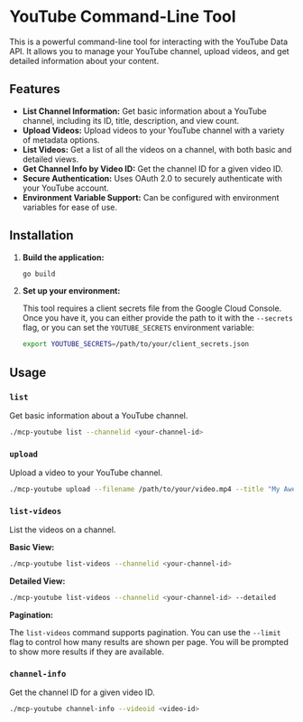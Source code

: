 # YouTube Command-Line Tool

This is a powerful command-line tool for interacting with the YouTube Data API. It allows you to manage your YouTube channel, upload videos, and get detailed information about your content.

## Features

*   **List Channel Information:** Get basic information about a YouTube channel, including its ID, title, description, and view count.
*   **Upload Videos:** Upload videos to your YouTube channel with a variety of metadata options.
*   **List Videos:** Get a list of all the videos on a channel, with both basic and detailed views.
*   **Get Channel Info by Video ID:** Get the channel ID for a given video ID.
*   **Secure Authentication:** Uses OAuth 2.0 to securely authenticate with your YouTube account.
*   **Environment Variable Support:** Can be configured with environment variables for ease of use.

## Installation

1.  **Build the application:**

    ```bash
    go build
    ```

2.  **Set up your environment:**

    This tool requires a client secrets file from the Google Cloud Console. Once you have it, you can either provide the path to it with the `--secrets` flag, or you can set the `YOUTUBE_SECRETS` environment variable:

    ```bash
    export YOUTUBE_SECRETS=/path/to/your/client_secrets.json
    ```

## Usage

### `list`

Get basic information about a YouTube channel.

```bash
./mcp-youtube list --channelid <your-channel-id>
```

### `upload`

Upload a video to your YouTube channel.

```bash
./mcp-youtube upload --filename /path/to/your/video.mp4 --title "My Awesome Video" --description "This is a test video"
```

### `list-videos`

List the videos on a channel.

**Basic View:**

```bash
./mcp-youtube list-videos --channelid <your-channel-id>
```

**Detailed View:**

```bash
./mcp-youtube list-videos --channelid <your-channel-id> --detailed
```

**Pagination:**

The `list-videos` command supports pagination. You can use the `--limit` flag to control how many results are shown per page. You will be prompted to show more results if they are available.

### `channel-info`

Get the channel ID for a given video ID.

```bash
./mcp-youtube channel-info --videoid <video-id>
```
